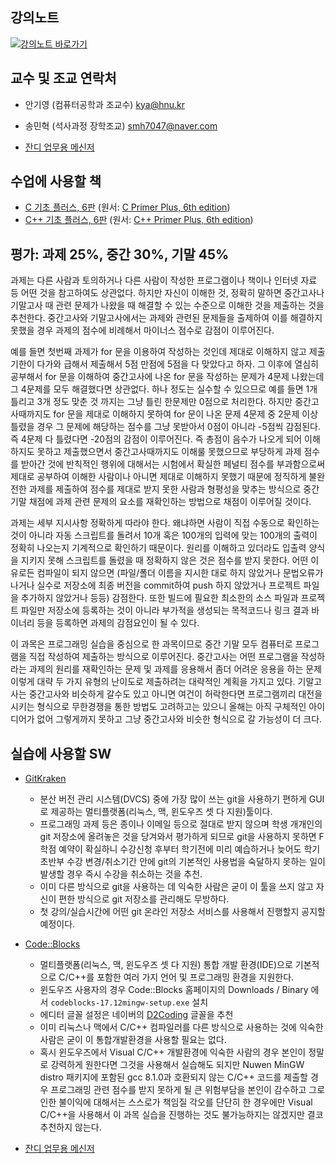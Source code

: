 ## 강의노트
[![강의노트 바로가기](https://upload.wikimedia.org/wikipedia/commons/4/4a/Aviso_%22categor%C3%ADzame%22_%28espa%C3%B1ol%29.svg)](https://github.com/kyagrd/cprog2018Fall/wiki)

## 교수 및 조교 연락처

* 안기영 (컴퓨터공학과 조교수) kya@hnu.kr

* 송민혁 (석사과정 장학조교) smh7047@naver.com 

* [잔디 업무용 메신저](https://cprg.jandi.com) 

## 수업에 사용할 책
 * [C 기초 플러스, 6판](http://www.cyber.co.kr/shop/goods/goods_view.php?goodsno=5825&category=020030060)
   (원서: [C Primer Plus, 6th edition](https://www.amazon.com/Primer-Plus-6th-Developers-Library/dp/0321928423))
 * [C++ 기초 플러스, 6판](http://www.cyber.co.kr/shop/goods/goods_view.php?goodsno=5888&category=020030060)
   (원서: [C++ Primer Plus, 6th edition](https://www.amazon.com/Primer-Plus-6th-Developers-Library/dp/0321776402))

## 평가: 과제 25%, 중간 30%, 기말 45%
과제는 다른 사람과 토의하거나 다른 사람이 작성한 프로그램이나 책이나 인터넷 자료 등 어떤 것을 참고하여도 상관없다.
하지만 자신이 이해한 것, 정확히 말하면 중간고사나 기말고사 때 관련 문제가 나왔을 때 해결할 수 있는 수준으로 이해한 것을 제출하는 것을 추천한다.
중간고사와 기말고사에서는 과제와 관련된 문제들을 출제하여 이를 해결하지 못했을 경우 과제의 점수에 비례해서 마이너스 점수로 감점이 이루어진다.

예를 들면 첫번째 과제가 for 문을 이용하여 작성하는 것인데 제대로 이해하지 않고 제출기한이 다가와 급해서 제출해서 5점 만점에 5점을 다 맞았다고 하자.
그 이후에 열심히 공부해서 for 문을 이해하여 중간고사에 나온 for 문을 작성하는 문제가 4문제 나왔는데 그 4문제를 모두 해결했다면 상관없다.
하나 정도는 실수할 수 있으므로 예를 들면 1개 틀리고 3개 정도 맞춘 것 까지는 그냥 틀린 한문제만 0점으로 처리한다.
하지만 중간고사때까지도 for 문을 제대로 이해하지 못하여 for 문이 나온 문제 4문제 중 2문제 이상 틀렸을 경우
그 문제에 해당하는 점수를 그냥 못받아서 0점이 아니라 -5점씩 감점된다. 즉 4문제 다 틀렸다면 -20점의 감점이 이루어진다.
즉 총점이 음수가 나오게 되어 이해하지도 못하고 제출했으면서 중간고사때까지도 이해룰 못했으므로 부당하게 과제 점수를 받아간 것에 반칙적인 행위에 대해서는 시험에서 확실한 페널티 점수를 부과함으로써 제대로 공부하여 이해한 사람이나 아니면 제대로 이해하지 못했기 때문에 정직하게 불완전한 과제를 제출하여 점수를 제대로 받지 못한 사람과 형평성을 맞추는 방식으로 중간 기말 채점에 과제 관련 문제의 요소를 재확인하는 방법으로 채점이 이루어질 것이다.

과제는 세부 지시사항 정확하게 따라야 한다. 왜냐하면 사람이 직접 수동으로 확인하는 것이 아니라 자동 스크립트를 돌려서 10개 혹은 100개의 입력에 맞는 100개의 출력이 정확히 나오는지 기계적으로 확인하기 때문이다. 원리를 이해하고 있더라도 입출력 양식을 지키지 못해 스크립트를 돌렸을 때 정확하지 않은 것은 점수를 받지 못한다. 어떤 이유로든 컴파일이 되지 않으면 (파일/폴더 이름을 지시한 대로 하지 않았거나 문법오류가 나거나 실수로 저장소에 최종 버전을 commit하여 push 하지 않았거나 프로젝트 파일을 추가하지 않았거나 등등) 감점한다. 또한 빌드에 필요한 최소한의 소스 파일과 프로젝트 파일만 저장소에 등록하는 것이 아니라 부가적을 생성되는 목적코드나 링크 결과 바이너리 등을 등록하면 과제의 감점요인이 될 수 있다.

이 과목은 프로그래밍 실습을 중심으로 한 과목이므로 중간 기말 모두 컴퓨터로 프로그램을 직접 작성하여 제출하는 방식으로 이루어진다.
중간고사는 어떤 프로그램을 작성하라는 과제의 원리를 재확인하는 문제 및 과제를 응용해서 좀더 어려운 응용을 하는 문제 이렇게 대략 두 가지 유형의 난이도로 제출하려는 대략적인 계획을 가지고 있다. 기말고사는 중간고사와 비슷하게 갈수도 있고 아니면 여건이 허락한다면 프로그램끼리 대전을 시키는 형식으로 무한경쟁을 통한 방법도 고려하고는 있으니 올해는 아직 구체적인 아이디어가 없어 그렇게까지 못하고 그냥 중간고사와 비슷한 형식으로 갈 가능성이 더 크다.

## 실습에 사용할 SW
 * [GitKraken](https://www.gitkraken.com/)
     * 분산 버전 관리 시스템(DVCS) 중에 가장 많이 쓰는 git을 사용하기 편하게 GUI로 제공하는 멀티플랫폼(리눅스, 맥, 윈도우즈 셋 다 지원)툴이다.
     * 프로그래밍 과제 등은 종이나 이메일 등으로 절대로 받지 않으며 학생 개개인의 git 저장소에 올려놓은 것을 당겨와서 평가하게 되므로 git을 사용하지 못하면 F학점 예약이 확실하니 수강신청 후부터 학기전에 미리 예습하거나 늦어도 학기 초반부 수강 변경/취소기간 안에 git의 기본적인 사용법을 숙달하지 못하는 일이 발생할 경우 즉시 수강을 취소하는 것을 추천.
     * 이미 다른 방식으로 git을 사용하는 데 익숙한 사람은 굳이 이 툴을 쓰지 않고 자신이 편한 방식으로 git 저장소를 관리해도 무방하다.
     * 첫 강의/실습시간에 어떤 git 온라인 저장소 서비스를 사용해서 진행할지 공지할 예정이다.

 * [Code::Blocks](http://www.codeblocks.org/)
     * 멀티플랫폼(리눅스, 맥, 윈도우즈 셋 다 지원) 통합 개발 환경(IDE)으로 기본적으로 C/C++를 포함한 여러 가지 언어 및 프로그래밍 환경을 지원한다.
     * 윈도우즈 사용자의 경우 Code::Blocks 홈페이지의 Downloads / Binary 에서 `codeblocks-17.12mingw-setup.exe` 설치
     * 에디터 글꼴 설정은 네이버의 [D2Coding](https://github.com/naver/d2codingfont) 글꼴을 추천
     * 이미 리눅스나 맥에서 C/C++ 컴파일러를 다른 방식으로 사용하는 것에 익숙한 사람은 굳이 이 통합개발환경을 사용할 필요는 없다.
     * 혹시 윈도우즈에서 Visual C/C++ 개발환경에 익숙한 사람의 경우 본인이 정말로 강력하게 원한다면 그것을 사용해서 실습해도 되지만 Nuwen MinGW distro 패키지에 포함된 gcc 8.1.0과 호환되지 않는 C/C++ 코드를 제출할 경우 프로그래밍 관련 점수를 받지 못하게 될 큰 위험부담을 본인이 감수하고 그로 인한 불이익에 대해서는 스스로가 책임질 각오를 단단히 한 경우에만 Visual C/C++을 사용해서 이 과목 실습을 진행하는 것도 불가능하지는 않겠지만 결코 추천하지 않는다.

 * [잔디 업무용 메신저](https://cprg.jandi.com) 
